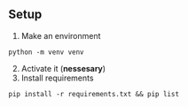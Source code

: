 ## Setup
1. Make an environment
```
python -m venv venv
```
2. Activate it (**nessesary**)
3. Install requirements
```
pip install -r requirements.txt && pip list
```
